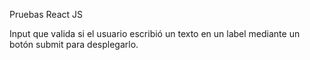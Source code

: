 Pruebas React JS

Input que valida si el usuario escribió un texto en un label mediante un botón submit para desplegarlo.
